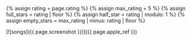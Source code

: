 {% assign rating = page.rating %}
{% assign max_rating = 5 %}
{% assign full_stars = rating | floor %}
{% assign half_star = rating | modulo: 1 %}
{% assign empty_stars = max_rating | minus: rating | floor %}

[![songs]({{ page.screenshot }})]({{ page.apple_ref }})

